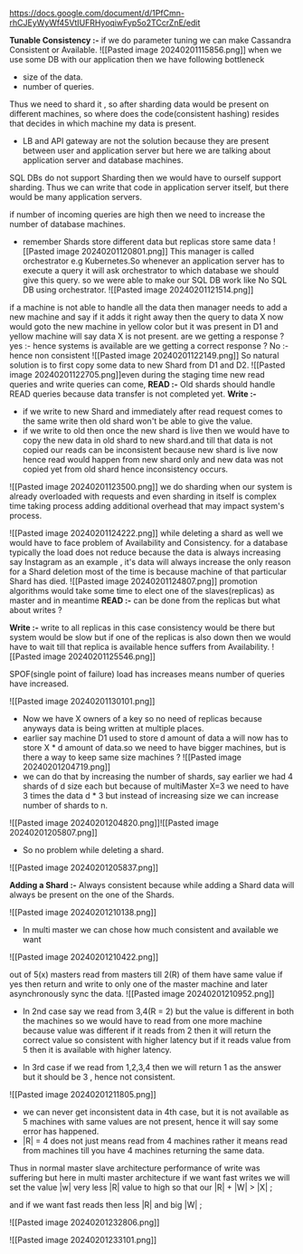 https://docs.google.com/document/d/1PfCmn-rhCJEyWyWf45VtIUFRHyoqiwFyp5o2TCcrZnE/edit

**Tunable Consistency :-** if we do parameter tuning we can make Cassandra Consistent or Available.
![[Pasted image 20240201115856.png]]
when we use some DB with our application then we have following bottleneck 

* size of the data.
* number of queries.  

Thus we need to shard it , so after sharding data would be present on different machines, so where does the code(consistent hashing) resides that decides in which machine my data is present.
* LB and API gateway are not the solution because they are present between user and application server but here we are talking about application server and database machines.

SQL DBs do not support Sharding then we would have to ourself support sharding. Thus we can write that code in application server itself, but there would be many application servers.

if number of incoming queries are high then we need to increase the number of database machines.
* remember Shards store different data but replicas store same data 
![[Pasted image 20240201120801.png]]
This manager is called orchestrator e.g Kubernetes.So whenever an application server has to execute a query it will ask orchestrator to which database we should give this query.
so we were able to make our SQL DB work like No SQL DB using orchestrator.
![[Pasted image 20240201121514.png]]

if a machine is not able to handle all the data then manager needs to add a new machine and say if it adds it right away then the query to data X now would goto the new machine in yellow color but it was present in D1 and yellow machine will say data X is not present.
are we getting a response ? yes :- hence systems is available
are we getting a correct response ? No :- hence non consistent
 ![[Pasted image 20240201122149.png]]
 So natural solution is to first copy some  data to new Shard from D1 and D2.
![[Pasted image 20240201122705.png]]even during the staging time new read queries and write queries can come, 
**READ :-** Old shards should handle READ queries because data transfer is not completed yet.
**Write :-** 
* if we write to new Shard and immediately after read request comes to the same write then old shard won't be able to give the value.
* if we write to old then once the new shard is live then we would have to copy the new data in old shard to new shard.and till that data is not copied our reads can be inconsistent because new shard is live now hence read would happen from new shard only and new data was not copied yet from old shard hence inconsistency occurs.

![[Pasted image 20240201123500.png]]
we do sharding when our system is already overloaded with requests and even sharding in itself is complex time taking process adding additional overhead that may impact system's process.

![[Pasted image 20240201124222.png]]
while deleting a shard as well we would have to face problem of Availability and Consistency.
for a database typically the load does not reduce because the data is always increasing say Instagram as an example , it's data will always increase the only reason for a Shard deletion most of the time is because machine of that particular Shard has died.
![[Pasted image 20240201124807.png]]
promotion algorithms would take some time to elect one of the slaves(replicas) as master and in meantime
**READ :-** can be done from the replicas but what about writes ?

**Write :-** write to all replicas in this case consistency would be there but system would be slow but if one of the replicas is also down then we would have to wait till that replica is available hence suffers from Availability.
![[Pasted image 20240201125546.png]]

SPOF(single point of failure)
load has increases means number of queries have increased.

![[Pasted image 20240201130101.png]]
* Now we have X owners of a key so no need of replicas because anyways data is being written at multiple places.
* earlier say machine D1 used to store d amount of data a will now has to store X * d amount of data.so we need to have bigger machines, but is there a way to keep same size machines ?
![[Pasted image 20240201204719.png]]
* we can do that by increasing the number of shards, say earlier we had 4 shards of d size each but because of multiMaster X=3 we need to have 3 times the data d * 3 but instead of increasing size we can increase number of shards to n.

![[Pasted image 20240201204820.png]]![[Pasted image 20240201205807.png]]
* So no problem while deleting a shard.

![[Pasted image 20240201205837.png]]

**Adding a Shard :-** Always consistent because while adding a Shard data will always be present on the one of the Shards.

![[Pasted image 20240201210138.png]]

* In multi master we can chose how much consistent and available we want 

![[Pasted image 20240201210422.png]]

out of 5(x) masters read from masters till 2(R) of them have same value if yes then return and write to only one of the master machine and later asynchronously sync the data.
![[Pasted image 20240201210952.png]]

* In 2nd case say we read from 3,4(R = 2) but the value is different in both the machines so we would have to read from one more machine because value was different if it reads from 2 then it will return the correct value so consistent with higher latency but if it reads value from 5 then it is available with higher latency.

* In 3rd case if we read from 1,2,3,4 then we will return 1 as the answer but it should be 3 , hence not consistent.

![[Pasted image 20240201211805.png]]
* we can never get inconsistent data in 4th case, but it is not available as 5 machines with same values are not present, hence it will say some error has happened.
* |R| = 4 does not just means read from 4 machines rather it means read from machines till you have 4 machines returning the same data.

Thus in normal master slave architecture performance of write was suffering but here in multi master architecture if we want fast writes we will set the value |w| very less |R| value to high so that our |R| + |W| > |X| ;

and if we want fast reads then less |R| and big |W| ;

![[Pasted image 20240201232806.png]]

![[Pasted image 20240201233101.png]]